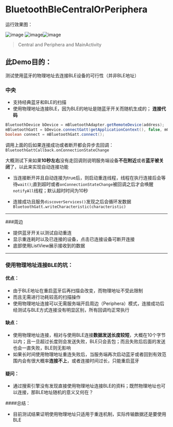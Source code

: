 # BluetoothBleCentralOrPeriphera
运行效果图：

 ![image](https://github.com/kairui467/BluetoothCentralOrPeriphera/raw/master/screen/screen2.jpg) ![image](https://github.com/kairui467/BluetoothCentralOrPeriphera/raw/master/screen/screen3.jpg)![image](https://github.com/kairui467/BluetoothCentralOrPeriphera/raw/master/screen/screen1.jpg)
 > Central and Periphera and MainActivity

## 此Demo目的：

测试使用蓝牙的物理地址去连接BLE设备的可行性（并非BLE地址）

### 中央
 - 支持经典蓝牙和BLE的扫描
 - 使用物理地址连接BLE，因为BLE的地址是随蓝牙开关而随机生成的；
 **连接代码**

 ```java
BluetoothDevice bDevice = mBluetoothAdapter.getRemoteDevice(address);
mBluetoothGatt = bDevice.connectGatt(getApplicationContext(), false, mGattCallback);
boolean connect = mBluetoothGatt.connect();
```

调用上面的后如果连接成功或者断开都会异步去回调：
`BluetoothGattCallback.onConnectionStateChange`

大概测试下来如果**10秒左右**没有走回调则说明服务端设备**不在附近**或者**蓝牙被关闭**了，以此来实现自动连接功能

- 当连接断开并且自动连接为true后，则启动重连线程，线程在执行连接后会等待`wait()`;直到超时或者`onConnectionStateChange`被回调之后才会唤醒`notifyAll`线程；默认超时时间为10秒

- 连接成功且服务`discoverServices()`发现之后会循环发数据
`BluetoothGatt.writeCharacteristic(characteristic)`

------------



###周边
- 提供蓝牙开关以测试自动重连
- 显示重连耗时以及已连接的设备，点击已连接设备可断开连接
- 底部使用ListView展示接收到的数据

------------


### 使用物理地址连接BLE的坑：
#### 优点：
- 由于BLE地址在重启蓝牙后再扫描会改变，而物理地址不受此限制
- 而且无需进行功耗较高的扫描操作
- 使用物理地址连接可以无需服务端开启周边（Periphera）模式，连接成功后经测试与BLE方式连接没有明显区别，所有回调均正常执行

#### 缺点：
- 使用物理地址连接，相对与使用BLE连接**数据发送长度较短**，大概在10个字节以内；且一旦超过长度则会发送失败，BLE只会丢包；而且失败后后面的发送也会一直失败，BLE则无影响
- 如果长时间使用物理地址重连失败后，当服务端再次启动蓝牙或者回到有效范围内会有很大概率**连接不上**，或者连接时间过长，只能重启蓝牙

#### 疑问：
- 通过搜索引擎没有发现直接使用物理地址连接BLE的资料；既然物理地址也可以连接，那BLE地址随机的意义又何在？

####总结：
- 目前测试结果证明使用物理地址只适用于重连机制，实际传输数据还是要使用BLE

